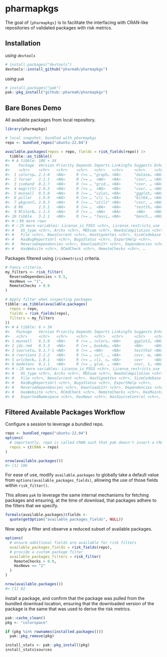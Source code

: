 
<!-- README.md is generated from README.Rmd. Please edit that file -->

# pharmapkgs

<!-- badges: start -->
<!-- badges: end -->

The goal of `{pharmapkgs}` is to facilitate the interfacing with
CRAN-like repositories of validated packages with risk metrics.

## Installation

*using `devtools`*

``` r
# install.packages("devtools")
devtools::install_github("pharmaR/pharmapkgs")
```

*using `pak`*

``` r
# install.packages("pak")
pak::pkg_install("github::pharmaR/pharmapkgs")
```

## Bare Bones Demo

All available packages from local repository.

``` r
library(pharmapkgs)

# local snapshot, bundled with pharmapkgs
repo <- bundled_repos("ubuntu-22.04")

available.packages(repos = repo, fields = risk_fields(repo)) |>
  tibble::as_tibble()
#> # A tibble: 106 × 34
#>    Package  Version Priority Depends Imports LinkingTo Suggests Enhances License
#>    <chr>    <chr>   <chr>    <chr>   <chr>   <chr>     <chr>    <chr>    <chr>  
#>  1 colorsp… 2.1-0   <NA>     R (>= … "graph… <NA>      "datase… <NA>     <NA>   
#>  2 farver   2.1.1   <NA>     R (>= …  <NA>   <NA>      "covr, … <NA>     <NA>   
#>  3 isoband  0.2.7   <NA>     R (>= … "grid,… <NA>      "covr, … <NA>     <NA>   
#>  4 magrittr 2.0.3   <NA>     R (>= …  <NA>   <NA>      "covr, … <NA>     <NA>   
#>  5 munsell  0.5.0   <NA>     R (>= … "color… <NA>      "ggplot… <NA>     <NA>   
#>  6 pillar   1.9.0   <NA>     R (>= … "cli (… <NA>      "bit64,… <NA>     <NA>   
#>  7 pkgconf… 2.0.3   <NA>     R (>= … "utils" <NA>      "covr, … <NA>     <NA>   
#>  8 R6       2.5.1   <NA>     R (>= …  <NA>   <NA>      "testth… <NA>     <NA>   
#>  9 RColorB… 1.1-3   <NA>     R (>= …  <NA>   <NA>       <NA>    <NA>     <NA>   
#> 10 tibble   3.2.1   <NA>     R (>= … "fansi… <NA>      "bench,… <NA>     <NA>   
#> # ℹ 96 more rows
#> # ℹ 25 more variables: License_is_FOSS <chr>, License_restricts_use <chr>,
#> #   OS_type <chr>, Archs <chr>, MD5sum <chr>, NeedsCompilation <chr>,
#> #   File <chr>, NewsCurrent <chr>, HasVignettes <chr>, SizeCodebase <chr>,
#> #   HasBugReportsUrl <chr>, BugsStatus <chr>, ExportHelp <chr>,
#> #   ReverseDependencies <chr>, Downloads1Yr <chr>, Dependencies <chr>,
#> #   HasWebsite <chr>, RCmdCheck <chr>, RemoteChecks <chr>, …
```

Packages filtered using `{riskmetrics}` criteria.

``` r
# Fancy criteria.
my_filters <- risk_filter(
  ReverseDependencies < 0.5,
  HasNews == "1",
  RemoteChecks > 0.9
)

# Apply filter when inspecting packages
tibble::as_tibble(available.packages(
  repos = repo,
  fields = risk_fields(repo),
  filters = my_filters
))
#> # A tibble: 6 × 34
#>   Package   Version Priority Depends Imports LinkingTo Suggests Enhances License
#>   <chr>     <chr>   <chr>    <chr>   <chr>   <chr>     <chr>    <chr>    <chr>  
#> 1 munsell   0.5.0   <NA>     R (>= … colors… <NA>      ggplot2… <NA>     <NA>   
#> 2 jds.rmd   0.3.3   <NA>     R (>= … bookdo… <NA>      <NA>     <NA>     <NA>   
#> 3 sourceto… 0.1.7-1 <NA>     R (>= … <NA>    <NA>      testthat <NA>     <NA>   
#> 4 rversions 2.1.2   <NA>     R (>= … curl, … <NA>      covr, m… <NA>     <NA>   
#> 5 urlcheck… 1.0.1   <NA>     R (>= … cli, c… <NA>      covr     <NA>     <NA>   
#> 6 modelenv  0.1.1   <NA>     R (>= … glue, … <NA>      covr, t… <NA>     <NA>   
#> # ℹ 25 more variables: License_is_FOSS <chr>, License_restricts_use <chr>,
#> #   OS_type <chr>, Archs <chr>, MD5sum <chr>, NeedsCompilation <chr>,
#> #   File <chr>, NewsCurrent <chr>, HasVignettes <chr>, SizeCodebase <chr>,
#> #   HasBugReportsUrl <chr>, BugsStatus <chr>, ExportHelp <chr>,
#> #   ReverseDependencies <chr>, Downloads1Yr <chr>, Dependencies <chr>,
#> #   HasWebsite <chr>, RCmdCheck <chr>, RemoteChecks <chr>, HasMaintainer <chr>,
#> #   ExportedNamespace <chr>, HasNews <chr>, HasSourceControl <chr>, …
```

## Filtered Available Packages Workflow

Configure a session to leverage a bundled repo.

``` r
repo <- bundled_repos("ubuntu-22.04")
options(
  # importantly, repo is called CRAN such that pak doesn't insert a CRAN mirror
  repos = c(CRAN = repo)
)

nrow(available.packages())
#> [1] 106
```

For ease of use, modify `available.packages` to globally take a default
value from `options(available_packages_fields)`, allowing the use of
those fields within `risk_filter()`.

This allows `pak` to leverage the same internal mechanisms for fetching
packages and ensuring, at the time of download, that packages adhere to
the filters that we specify.

``` r
formals(available.packages)$fields <-
  quote(getOption("available_packages_fields", NULL))
```

Now apply a filter and observe a reduced subset of available packages.

``` r
options(
  # ensure additional fields are available for risk filters
  available_packages_fields = risk_fields(repo),
  # provide a custom package filter
  available_packages_filters = risk_filter(
    RemoteChecks > 0.9,
    HasNews == "1"
  )
)

nrow(available.packages())
#> [1] 82
```

Install a package, and confirm that the package was pulled from the
bundled download location, ensuring that the downloaded version of the
package is the same that was used to derive the risk metrics.

``` r
pak::cache_clean()
pkg <- "colorspace"

if (pkg %in% rownames(installed.packages()))
  pak::pkg_remove(pkg)

install_stats <- pak::pkg_install(pkg)
install_stats$sources
```

